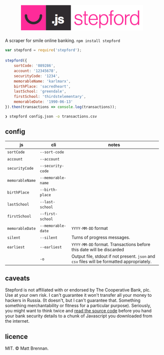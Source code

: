 <h1 align="center">
	<img src="logo.png" width="400" alt="stepford">
</h1>

A scraper for smile online banking. `npm install stepford`

```js
var stepford = require('stepford');

stepford({
	sortCode: '089286',
	account: '12345678',
	securityCode: '1234',
	memorableName: 'karlmarx',
	birthPlace: 'sacredheart',
	lastSchool: 'greendale',
	firstSchool: 'thirdstelementary',
	memorableDate: '1990-06-13'
}).then(transactions => console.log(transactions));
```

```bash
❯ stepford config.json -o transactions.csv
```

config
-------

js                | cli                | notes
------------------|--------------------|-------
`sortCode`        | `--sort-code`      |
`account`         | `--account`        |
`securityCode`    | `--security-code`  |
`memorableName`   | `--memorable-name` |
`birthPlace`      | `--birth-place`    |
`lastSchool`      | `--last-school`    |
`firstSchool`     | `--first-school`   |
`memorableDate`   | `--memorable-date` | `YYYY-MM-DD` format
`silent`          | `--silent`         | Turns of progress messages.
`earliest`        | `--earliest`       | `YYYY-MM-DD` format. Transactions before this date will be discarded
                  | `-o`               | Output file, stdout if not present. `json` and `csv` files will be formatted appropriately.

caveats
-------

Stepford is not affiliated with or endorsed by The Cooperative Bank, plc. Use at your own risk. I can't guarantee it won't transfer all your money to hackers in Russia. (It doesn't, but I can't guarantee that. Something something merchantability or fitness for a particular purpose). Seriously, you might want to think twice and [read the source code](index.js) before you hand your bank security details to a chunk of Javascript you downloaded from the internet.

licence
-------

MIT. &copy; Matt Brennan.
